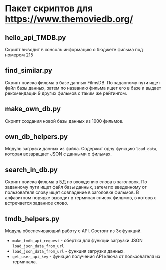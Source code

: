 # Пакет скриптов для https://www.themoviedb.org/

## hello_api_TMDB.py

Скрипт выводит в консоль информацию о бюджете фильма под номером 215

## find_similar.py

Скрипт поиска фильма в базе данных FilmsDB. По заданному пути ищет файл базы данных, затем по названию фильма ищет его в
базе и выдает рекомендации 9 других фильмов с таким же рейтингом.

## make_own_db.py

Скрипт создания новой базы данных из 1000 фильмов.

## own_db_helpers.py

Модуль загрузки данных из файла. Содержит одну функцию `load_data`, которая возвращает JSON с данными о фильмах.

## search_in_db.py

Скрипт поиска фильма в БД по вхождению слова в заголовок. По заданному пути ищет файл базы данных, затем по введенному
от пользователя слову ищет совпадение в заголовке фильмов. В алфавитном порядке выводит в терминал список фильмов, в
которых встречается заданное слово.

## tmdb_helpers.py

Модуль обеспечивающий работу с API. Состоит из 3х функций.

- `make_tmdb_api_request` - обертка для функции загрузки JSON `load_json_data_from_url`
- `load_json_data_from_url` - функция загрузки данных.
- `get_user_api_key` - функция получения API ключа от пользователя из терминала.

